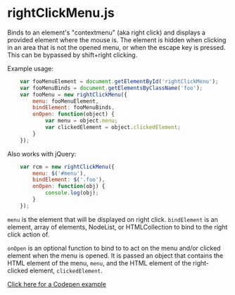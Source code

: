 # rightClickMenu.js

Binds to an element's "contextmenu" (aka right click) and displays a provided element where the mouse is. The element is hidden when clicking in an area that is not the opened menu, or when the escape key is pressed. This can be bypassed by shift+right clicking.

Example usage:

```javascript
    var fooMenuElement = document.getElementById('rightClickMenu');
    var fooMenuBinds = document.getElementsByClassName('foo');
    var fooMenu = new rightClickMenu({
        menu: fooMenuElement,
        bindElement: fooMenuBinds,
        onOpen: function(object) {
            var menu = object.menu;
            var clickedElement = object.clickedElement;
        }
    });
```

Also works with jQuery:

```javascript
    var rcm = new rightClickMenu({
        menu: $('#menu'),
        bindElement: $('.foo'),
        onOpen: function(obj) {
            console.log(obj);
        }
    });
```

`menu` is the element that will be displayed on right click. `bindElement` is an element, array of elements, NodeList, or HTMLCollection to bind to the right click action of.

`onOpen` is an optional function to bind to to act on the menu and/or clicked element when the menu is opened. It is passed an object that contains the HTML element of the menu, `menu`, and the HTML element of the right-clicked element, `clickedElement`.

[Click here for a Codepen example](http://codepen.io/bliind/pen/bBypgZ)
